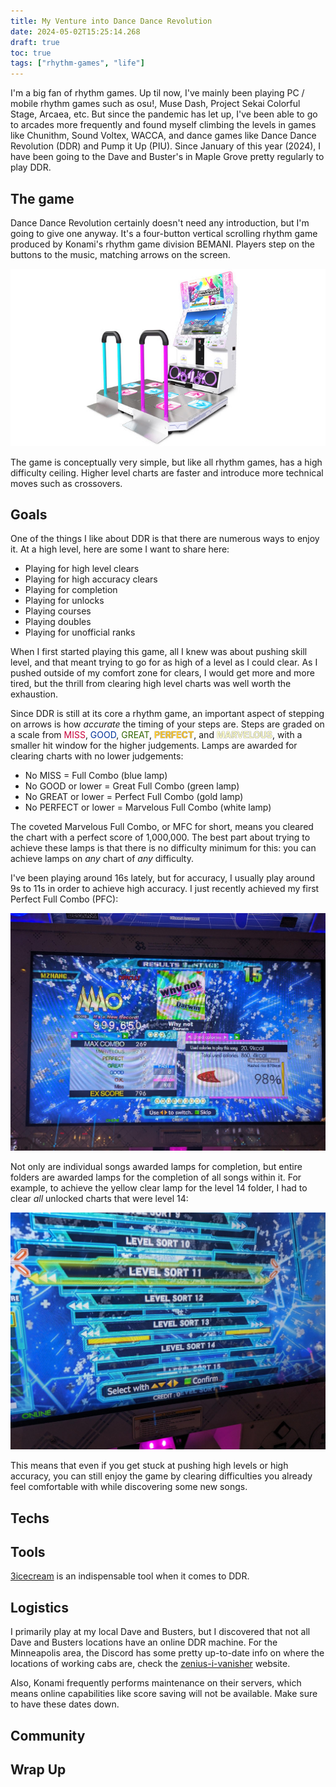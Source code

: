 ```yaml
---
title: My Venture into Dance Dance Revolution
date: 2024-05-02T15:25:14.268
draft: true
toc: true
tags: ["rhythm-games", "life"]
---
```


I'm a big fan of rhythm games.
Up til now, I've mainly been playing PC / mobile rhythm games such as osu!, Muse Dash, Project Sekai Colorful Stage, Arcaea, etc.
But since the pandemic has let up, I've been able to go to arcades more frequently and found myself climbing the levels in games like Chunithm, Sound Voltex, WACCA, and dance games like Dance Dance Revolution (DDR) and Pump it Up (PIU).
Since January of this year (2024), I have been going to the Dave and Buster's in Maple Grove pretty regularly to play DDR.

The game
---

Dance Dance Revolution certainly doesn't need any introduction, but I'm going to give one anyway.
It's a four-button vertical scrolling rhythm game produced by Konami's rhythm game division BEMANI.
Players step on the buttons to the music, matching arrows on the screen.

![DDR cabinet](./cab.jpg)

The game is conceptually very simple, but like all rhythm games, has a high difficulty ceiling.
Higher level charts are faster and introduce more technical moves such as crossovers.

Goals
---

One of the things I like about DDR is that there are numerous ways to enjoy it.
At a high level, here are some I want to share here:

- Playing for high level clears
- Playing for high accuracy clears
- Playing for completion
- Playing for unlocks
- Playing courses
- Playing doubles
- Playing for unofficial ranks

When I first started playing this game, all I knew was about pushing skill level, and that meant trying to go for as high of a level as I could clear.
As I pushed outside of my comfort zone for clears, I would get more and more tired, but the thrill from clearing high level charts was well worth the exhaustion.

Since DDR is still at its core a rhythm game, an important aspect of stepping on arrows is how _accurate_ the timing of your steps are.
Steps are graded on a scale from
    <span style="color:#C70039">MISS</span>,
    <span style="color:#003399">GOOD</span>,
    <span style="color:#336600">GREAT</span>,
    <span style="color:#FFCC33; font-weight: bold; text-shadow:0px 0px 1px black">PERFECT</span>, and
    <span style="color:#FFFFCC; font-weight: bold; text-shadow:0px 0px 1px black">MARVELOUS</span>,
with a smaller hit window for the higher judgements.
Lamps are awarded for clearing charts with no lower judgements:

- No MISS = Full Combo (blue lamp)
- No GOOD or lower = Great Full Combo (green lamp)
- No GREAT or lower = Perfect Full Combo (gold lamp)
- No PERFECT or lower = Marvelous Full Combo (white lamp)

The coveted Marvelous Full Combo, or MFC for short, means you cleared the chart with a perfect score of 1,000,000.
The best part about trying to achieve these lamps is that there is no difficulty minimum for this: you can achieve lamps on _any_ chart of _any_ difficulty.

I've been playing around 16s lately, but for accuracy, I usually play around 9s to 11s in order to achieve high accuracy.
I just recently achieved my first Perfect Full Combo (PFC):

![Perfect full combo](./pfc.jpeg)

Not only are individual songs awarded lamps for completion, but entire folders are awarded lamps for the completion of all songs within it.
For example, to achieve the yellow clear lamp for the level 14 folder, I had to clear _all_ unlocked charts that were level 14:

![14 clear lamp](./14clear.jpeg)

This means that even if you get stuck at pushing high levels or high accuracy, you can still enjoy the game by clearing difficulties you already feel comfortable with while discovering some new songs.

Techs
---

Tools
---

[3icecream] is an indispensable tool when it comes to DDR.

[3icecream]: https://3icecream.com

Logistics
---

I primarily play at my local Dave and Busters, but I discovered that not all Dave and Busters locations have an online DDR machine.
For the Minneapolis area, the Discord has some pretty up-to-date info on where the locations of working cabs are, check the [zenius-i-vanisher] website.

[zenius-i-vanisher]: https://zenius-i-vanisher.com/v5.2/arcades.php

Also, Konami frequently performs maintenance on their servers, which means online capabilities like score saving will not be available.
Make sure to have these dates down.

Community
---

Wrap Up
---